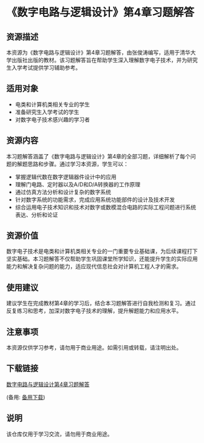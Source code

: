 # 《数字电路与逻辑设计》第4章习题解答

## 资源描述

本资源为《数字电路与逻辑设计》第4章习题解答，由张俊涛编写，适用于清华大学出版社出版的教材。该习题解答旨在帮助学生深入理解数字电子技术，并为研究生入学考试提供学习辅助参考。

## 适用对象

- 电类和计算机类相关专业的学生
- 准备研究生入学考试的学生
- 对数字电子技术感兴趣的学习者

## 资源内容

本习题解答涵盖了《数字电路与逻辑设计》第4章的全部习题，详细解析了每个问题的解题思路和步骤。通过学习本资源，学生可以：

- 掌握逻辑代数在数字逻辑器件设计中的应用
- 理解门电路、定时器以及A/D和D/A转换器的工作原理
- 通过仿真方法分析和设计复杂的数字系统
- 针对数字系统的功能需求，完成应用系统功能部件的设计及技术开发
- 综合运用电子技术知识和技术对数字或数模混合电路的实际工程问题进行系统表达、分析和论证

## 资源价值

数字电子技术是电类和计算机类相关专业的一门重要专业基础课，为后续课程打下坚实基础。本习题解答不仅帮助学生巩固课堂所学知识，还能提升学生的实际应用能力和解决复杂问题的能力，适应现代信息社会对计算机工程人才的需求。

## 使用建议

建议学生在完成教材第4章的学习后，结合本习题解答进行自我检测和复习。通过反复练习和思考，加深对数字电子技术的理解，提升解题能力和应用水平。

## 注意事项

本资源仅供学习参考，请勿用于商业用途。如需引用或转载，请注明出处。

## 下载链接
[数字电路与逻辑设计第4章习题解答](https://pan.quark.cn/s/fa4aae52e368) 

(备用: [备用下载](https://pan.baidu.com/s/1P0T8GhJ17Xdb5XyBzrP2VQ?pwd=1234))

## 说明

该仓库仅用于学习交流，请勿用于商业用途。
